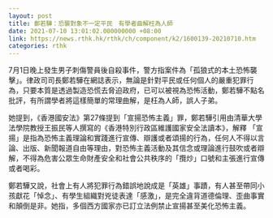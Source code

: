```yaml
---
layout: post
title: 鄭若驊：恐襲對象不一定平民　有學者曲解枉為人師
date: 2021-07-10 13:01:02.000000000 +08:00
link: https://news.rthk.hk/rthk/ch/component/k2/1600139-20210710.htm
categories: rthk
---
```


7月1日晚上發生男子刺傷警員後自殺事件，警方指案件為「孤狼式的本土恐怖襲擊」。律政司司長鄭若驊在網誌表示，無論是針對平民或任何個人的嚴重犯罪行為，只要本質是透過製造恐慌去脅迫政府，已可以被視為恐怖活動，鄭若驊不點名批評，有所謂學者將這樣簡單的常理曲解，是枉為人師，誤人子弟。

她提到，《香港國安法》第27條提到「宣揚恐怖主義」罪，鄭若驊引用由清華大學法學院教授王振民等人撰寫的《香港特別行政區維護國家安全法讀本》，解釋 「宣揚」是指為恐怖主義理論和實踐進行宣傳、辯護或者頌揚的行為，任何人不得以言論、出版、新聞報道自由等理由，對恐怖主義活動及其信念或理論進行鼓吹或者辯解，不得為危害公眾生命財產安全和社會公共秩序的「攬炒」口號和主張進行宣傳或者喝彩。

鄭若驊又說，社會上有人將犯罪行為錯誤地說成是「英雄」事蹟，有人甚至帶同小孩獻花「悼念」、有學生組織對兇徒表達「感激」，是完全違背道德倫理、歪曲事實和顛倒是非。她指，多個西方國家亦已訂立法例禁止宣揚甚至美化恐怖主義。
